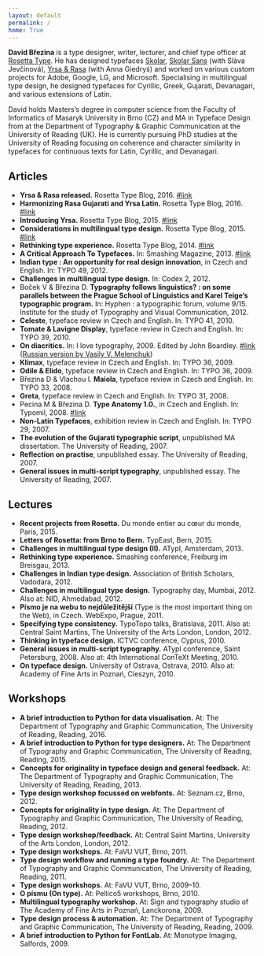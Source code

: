 ```yaml
---
layout: default
permalink: /
home: True
---
```


**David Březina** is a type designer, writer, lecturer, and chief type officer at [Rosetta Type](http://rosettatype.com). He has designed typefaces [Skolar](http://rosettatype.com/Skolar), [Skolar Sans](http://rosettatype.com/SkolarSans) (with Sláva Jevčinová), [Yrsa & Rasa](http://github.rosettatype.com/yrsa-rasa/) (with Anna Giedryś) and worked on various custom projects for Adobe, Google, LG, and Microsoft. Specialising in multilingual type design, he designed typefaces for Cyrillic, Greek, Gujarati, Devanagari, and various extensions of Latin.

David holds Masters’s degree in computer science from the Faculty of Informatics of Masaryk University in Brno (CZ) and MA in Typeface Design from at the Department of Typography & Graphic Communication at the University of Reading (UK). He is currently pursuing PhD studies at the University of Reading focusing on coherence and character similarity in typefaces for continuous texts for Latin, Cyrillic, and Devanagari.

## Articles

- **Yrsa & Rasa released.** Rosetta Type Blog, 2016. [#link](https://www.rosettatype.com/blog/2016/03/16/Yrsa-Rasa-released)
- **Harmonizing Rasa Gujarati and Yrsa Latin.** Rosetta Type Blog, 2016. [#link](https://www.rosettatype.com/blog/2016/01/20/Harmonizing-Rasa-Gujarati-and-Yrsa-Latin)
- **Introducing Yrsa.** Rosetta Type Blog, 2015. [#link](https://www.rosettatype.com/blog/2015/09/01/Introducing-Yrsa)
- **Considerations in multilingual type design.** Rosetta Type Blog, 2015. [#link](https://www.rosettatype.com/blog/2015/02/16/Considerations-in-multilingual-type-design)
- **Rethinking type experience.** Rosetta Type Blog, 2014. [#link](https://www.rosettatype.com/blog/2014/07/01/Rethinking-type-experience)
- **A Critical Approach To Typefaces.** In: Smashing Magazine, 2013. [#link](http://www.smashingmagazine.com/2013/02/12/a-critical-approach-to-typefaces/)
- **Indian type : An opportunity for real design innovation**, in Czech and English. In: TYPO 49, 2012.
- **Challenges in multilingual type design.** In: Codex 2, 2012.
- Boček V & Březina D. **Typography follows linguistics? : on some parallels between the Prague School of Linguistics and Karel Teige’s typographic program.** In: Hyphen : a typographic forum, volume 9/15. Institute for the study of Typography and Visual Communication, 2012.
- **Celeste**, typeface review in Czech and English. In: TYPO 41, 2010.
- **Tomate & Lavigne Display**, typeface review in Czech and English. In: TYPO 39, 2010.
- **On diacritics.** In: I love typography, 2009. Edited by John Boardley. [#link](http://ilovetypography.com/2009/01/24/on-diacritics/) ([Russian version by Vasily V. Melenchuk](http://habrahabr.ru/blogs/typography/52258/))
- **Klimax**, typeface review in Czech and English. In: TYPO 36, 2009.
- **Odile & Elido**, typeface review in Czech and English. In: TYPO 36, 2009.
- Březina D & Vlachou I. **Maiola**, typeface review in Czech and English. In: TYPO 33, 2008.
- **Greta**, typeface review in Czech and English. In: TYPO 31, 2008.
- Pecina M & Březina D. **Type Anatomy 1.0.**, in Czech and English. In: Typomil, 2008. [#link](http://typomil.com/anatomy/)
- **Non-Latin Typefaces**, exhibition review in Czech and English. In: TYPO 29, 2007.
- **The evolution of the Gujarati typographic script**, unpublished MA dissertation. The University of Reading, 2007.
- **Reflection on practise**, unpublished essay. The University of Reading, 2007.
- **General issues in multi-script typography**, unpublished essay. The University of Reading, 2007.

## Lectures

- **Recent projects from Rosetta.** Du monde entier au cœur du monde, Paris, 2015.
- **Letters of Rosetta: from Brno to Bern.** TypEast, Bern, 2015.
- **Challenges in multilingual type design (II).** ATypI, Amsterdam, 2013.
- **Rethinking type experience.** Smashing conference, Freiburg im Breisgau, 2013.
- **Challenges in Indian type design.** Association of British Scholars, Vadodara, 2012.
- **Challenges in multilingual type design.** Typography day, Mumbai, 2012. Also at: NID, Ahmedabad, 2012.
- **Písmo je na webu to nejdůležitější** (Type is the most important thing on the Web), in Czech. WebExpo, Prague, 2011.
- **Specifying type consistency.** TypoTopo talks, Bratislava, 2011. Also at: Central Saint Martins, The University of the Arts London, London, 2012.
- **Thinking in typeface design.** ICTVC conference, Cyprus, 2010.
- **General issues in multi-script typography.** ATypI conference, Saint Petersburg, 2008. Also at: 4th International ConTeXt Meeting, 2010.
- **On typeface design.** University of Ostrava, Ostrava, 2010. Also at: Academy of Fine Arts in Poznań, Cieszyn, 2010.

## Workshops

- **A brief introduction to Python for data visualisation.** At: The Department of Typography and Graphic Communication, The University of Reading, Reading, 2016.
- **A brief introduction to Python for type designers.** At: The Department of Typography and Graphic Communication, The University of Reading, Reading, 2015.
- **Concepts for originality in typeface design and general feedback.** At: The Department of Typography and Graphic Communication, The University of Reading, Reading, 2013.
- **Type design workshop focussed on webfonts.** At: Seznam.cz, Brno, 2012.
- **Concepts for originality in type design.** At: The Department of Typography and Graphic Communication, The University of Reading, Reading, 2012.
- **Type design workshop/feedback.** At: Central Saint Martins, University of the Arts London, London, 2012.
- **Type design workshops.** At: FaVU VUT, Brno, 2011.
- **Type design workflow and running a type foundry.** At: The Department of Typography and Graphic Communication, The University of Reading, Reading, 2011.
- **Type design workshops.** At: FaVU VUT, Brno, 2009–10.
- **O písmu (On type).** At: Pellico5 workshops, Brno, 2010.
- **Multilingual typography workshop.** At: Sign and typography studio of The Academy of Fine Arts in Poznań, Lanckorona, 2009.
- **Type design process & automation.** At: The Department of Typography and Graphic Communication, The University of Reading, Reading, 2009.
- **A brief introduction to Python for FontLab.** At: Monotype Imaging, Salfords, 2009.
